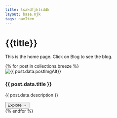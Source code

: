 ```yaml
---
title: lsakdfjklsddk
layout: base.njk
tags: navItem
---
```

# {{title}}
This is the home page. Click on Blog to see the blog.
<section class="grid">
{% for post in collections.breeze %}
<article class="card">
    <div class="card__img"><img src="{{ post.data.postImg | url }}" alt="{{ post.data.postImgAlt}}"></div>
      <div class="card__content">
        <h1 class="card__header">{{ post.data.title }}</h1>
        <p class="card__text">{{ post.data.description }}</p>
        <a href="{{ post.url }}"> <button class="card__btn">Explore <span>&rarr;</span></button></a>
      </div>
    </article>
    {% endfor %}
</section>